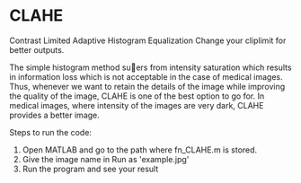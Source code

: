 # CLAHE
Contrast Limited Adaptive Histogram Equalization
Change your cliplimit for better outputs.

The simple histogram method suers from intensity saturation which results
in information loss which is not acceptable in the case of medical images. Thus,
whenever we want to retain the details of the image while improving the quality
of the image, CLAHE is one of the best option to go for. In medical images,
where intensity of the images are very dark, CLAHE provides a better image.

Steps to run the code:
1. Open MATLAB and go to the path where fn_CLAHE.m is stored.
2. Give the image name in Run as 'example.jpg'
3. Run the program and see your result
